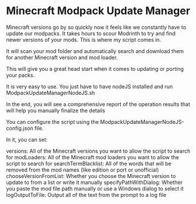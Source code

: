# Minecraft Modpack Update Manager

Minecraft versions go by so quickly now it feels like we constantly have to update our modpacks.
It takes hours to scour Modrinth to try and find newer versions of your mods.
This is where my script comes in.

It will scan your mod folder and automatically search and download them for another Minecraft version and mod loader.

This will give you a great head start when it comes to updating or porting your packs.

It is very easy to use.
You just have to have nodeJS installed and run ModpackUpdateManagerNodeJS.sh

In the end, you will see a comprehensive report of the operation results that will help you manually finalize the details

You can configure the script using the ModpackUpdateManagerNodeJS-config.json file.

In it, you can set:

versions: 				All of the Minecraft versions you want to allow the script to search for
modLoaders: 			All of the Minecraft mod loaders you want to allow the script to search for
searchTermBlacklist: 	All of the words that will be removed from the mod names (like edition or port or unofficial)
chooseVersionFromList: 	Whether you choose the Minecraft version to update to from a list or write it manually
specifyPathWithDialog: 	Whether you paste the mod file path manually or use a Windows dialog to select it
logOutputToFile:		Output all of the text from the prompt to a log file